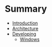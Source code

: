 # Summary

- [Introduction](introduction.md)
- [Architecture](architecture.md)
- [Developing](developing.md)
  - [Windows](developing_win.md)
